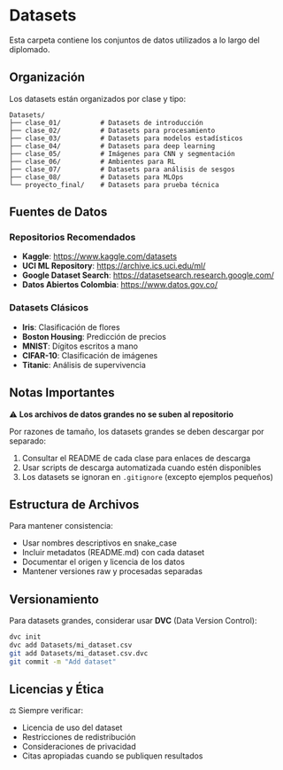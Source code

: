 # Datasets

Esta carpeta contiene los conjuntos de datos utilizados a lo largo del diplomado.

## Organización

Los datasets están organizados por clase y tipo:

```
Datasets/
├── clase_01/          # Datasets de introducción
├── clase_02/          # Datasets para procesamiento
├── clase_03/          # Datasets para modelos estadísticos
├── clase_04/          # Datasets para deep learning
├── clase_05/          # Imágenes para CNN y segmentación
├── clase_06/          # Ambientes para RL
├── clase_07/          # Datasets para análisis de sesgos
├── clase_08/          # Datasets para MLOps
└── proyecto_final/    # Datasets para prueba técnica
```

## Fuentes de Datos

### Repositorios Recomendados
- **Kaggle**: https://www.kaggle.com/datasets
- **UCI ML Repository**: https://archive.ics.uci.edu/ml/
- **Google Dataset Search**: https://datasetsearch.research.google.com/
- **Datos Abiertos Colombia**: https://www.datos.gov.co/

### Datasets Clásicos
- **Iris**: Clasificación de flores
- **Boston Housing**: Predicción de precios
- **MNIST**: Dígitos escritos a mano
- **CIFAR-10**: Clasificación de imágenes
- **Titanic**: Análisis de supervivencia

## Notas Importantes

⚠️ **Los archivos de datos grandes no se suben al repositorio**

Por razones de tamaño, los datasets grandes se deben descargar por separado:

1. Consultar el README de cada clase para enlaces de descarga
2. Usar scripts de descarga automatizada cuando estén disponibles
3. Los datasets se ignoran en `.gitignore` (excepto ejemplos pequeños)

## Estructura de Archivos

Para mantener consistencia:
- Usar nombres descriptivos en snake_case
- Incluir metadatos (README.md) con cada dataset
- Documentar el origen y licencia de los datos
- Mantener versiones raw y procesadas separadas

## Versionamiento

Para datasets grandes, considerar usar **DVC** (Data Version Control):

```bash
dvc init
dvc add Datasets/mi_dataset.csv
git add Datasets/mi_dataset.csv.dvc
git commit -m "Add dataset"
```

## Licencias y Ética

⚖️ Siempre verificar:
- Licencia de uso del dataset
- Restricciones de redistribución
- Consideraciones de privacidad
- Citas apropiadas cuando se publiquen resultados

